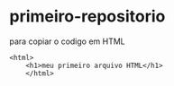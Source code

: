 # primeiro-repositorio

para copiar o codigo em HTML
```
<html>
    <h1>meu primeiro arquivo HTML</h1>
    </html>
```
